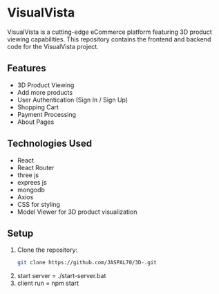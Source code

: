 # VisualVista

VisualVista is a cutting-edge eCommerce platform featuring 3D product viewing capabilities. This repository contains the frontend and backend code for the VisualVista project.

## Features

- 3D Product Viewing
- Add more products 
- User Authentication (Sign In / Sign Up)
- Shopping Cart
- Payment Processing
- About Pages

## Technologies Used

- React
- React Router
- three js
- exprees js 
- mongodb
- Axios
- CSS for styling
- Model Viewer for 3D product visualization

## Setup

1. Clone the repository:
   ```bash
   git clone https://github.com/JASPAL70/3D-.git
2. start server =
   ./start-server.bat
3. client run =
   npm start
